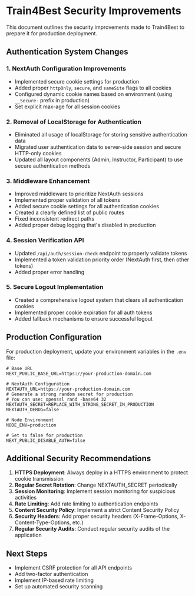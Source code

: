 # Train4Best Security Improvements

This document outlines the security improvements made to Train4Best to prepare it for production deployment.

## Authentication System Changes

### 1. NextAuth Configuration Improvements
- Implemented secure cookie settings for production
- Added proper `httpOnly`, `secure`, and `sameSite` flags to all cookies
- Configured dynamic cookie names based on environment (using `__Secure-` prefix in production)
- Set explicit max-age for all session cookies

### 2. Removal of LocalStorage for Authentication
- Eliminated all usage of localStorage for storing sensitive authentication data
- Migrated user authentication data to server-side session and secure HTTP-only cookies
- Updated all layout components (Admin, Instructor, Participant) to use secure authentication methods

### 3. Middleware Enhancement
- Improved middleware to prioritize NextAuth sessions
- Implemented proper validation of all tokens
- Added secure cookie settings for all authentication cookies
- Created a clearly defined list of public routes
- Fixed inconsistent redirect paths
- Added proper debug logging that's disabled in production

### 4. Session Verification API
- Updated `/api/auth/session-check` endpoint to properly validate tokens
- Implemented a token validation priority order (NextAuth first, then other tokens)
- Added proper error handling

### 5. Secure Logout Implementation
- Created a comprehensive logout system that clears all authentication cookies
- Implemented proper cookie expiration for all auth tokens
- Added fallback mechanisms to ensure successful logout

## Production Configuration
For production deployment, update your environment variables in the `.env` file:

```
# Base URL
NEXT_PUBLIC_BASE_URL=https://your-production-domain.com

# NextAuth Configuration
NEXTAUTH_URL=https://your-production-domain.com
# Generate a strong random secret for production
# You can use: openssl rand -base64 32
NEXTAUTH_SECRET=REPLACE_WITH_STRONG_SECRET_IN_PRODUCTION
NEXTAUTH_DEBUG=false

# Node Environment
NODE_ENV=production

# Set to false for production
NEXT_PUBLIC_DISABLE_AUTH=false
```

## Additional Security Recommendations

1. **HTTPS Deployment**: Always deploy in a HTTPS environment to protect cookie transmission
2. **Regular Secret Rotation**: Change NEXTAUTH_SECRET periodically
3. **Session Monitoring**: Implement session monitoring for suspicious activities
4. **Rate Limiting**: Add rate limiting to authentication endpoints
5. **Content Security Policy**: Implement a strict Content Security Policy
6. **Security Headers**: Add proper security headers (X-Frame-Options, X-Content-Type-Options, etc.)
7. **Regular Security Audits**: Conduct regular security audits of the application

## Next Steps
- Implement CSRF protection for all API endpoints
- Add two-factor authentication
- Implement IP-based rate limiting
- Set up automated security scanning 